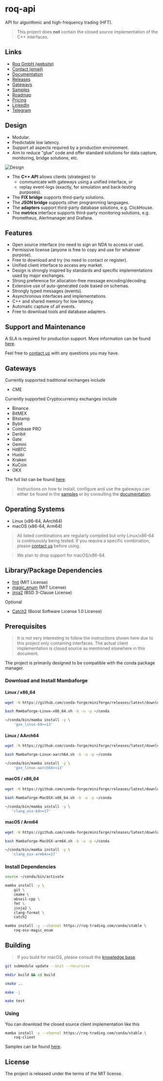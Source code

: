 # roq-api

API for algorithmic and high-frequency trading (HFT).

> This project does **not** contain the closed source implementation of the
> C++ interfaces.


## Links

* [Roq GmbH (website)](https://roq-trading.com/)
* [Contact (email)](mailto:info@roq-trading.com)
* [Documentation](https://roq-trading.com/docs/)
* [Releases](https://roq-trading.com/docs/releases/)
* [Gateways](https://roq-trading.com/docs/introduction/gateways/)
* [Samples](https://github.com/roq-trading/roq-samples/)
* [Roadmap](https://roq-trading.com/docs/introduction/roadmap/)
* [Pricing](https://roq-trading.com/#pricing)
* [LinkedIn](https://www.linkedin.com/company/35447832/)
* [Telegram](https://t.me/roq_trading/)


## Design

* Modular.
* Predictable low latency.
* Support all aspects required by a production environment.
* Aim to reduce "glue" code and offer standard solutions for data capture,
  monitoring, bridge solutions, etc.

![Design](/doc/images/architecture_reference.svg)

* The **C++ API** allows clients (strategies) to
  * communicate with gateways using a unified interface, or
  * replay event-logs (exactly, for simulation and back-testing purposes).
* The **FIX bridge** supports third-party solutions.
* The **JSON bridge** supports other programming languages.
* The **adapters** support third-party database solutions, e.g. ClickHouse.
* The **metrics** interface supports third-party monitoring solutions, e.g. Prometheus,
  Alertmanager and Grafana.


## Features

* Open source interface (no need to sign an NDA to access or use).
* Permissive license (anyone is free to copy and use for whatever purpose).
* Free to download and try (no need to contact or register).
* Unified client interface to access any market.
* Design is strongly inspired by standards and specific implementations used
  by major exchanges.
* Strong preference for allocation-free message encoding/decoding.
* Extensive use of auto-generated code based on schemas.
* Strongly typed messages (events).
* Asynchronous interfaces and implementations.
* C++ and shared memory for low latency.
* Automatic capture of all events.
* Free to download tools and database adapters.


## Support and Maintenance

A SLA is required for production support.
More information can be found [here](https://roq-trading.com/#pricing).

Feel free to [contact us](mailto:info@roq-trading.com) with any questions
you may have.


## Gateways

Currently supported traditional exchanges include

* CME

Currently supported Cryptocurrency exchanges include

* Binance
* BitMEX
* Bitstamp
* Bybit
* Coinbase PRO
* Deribit
* Gate
* Gemini
* HitBTC
* Huobi
* Kraken
* KuCoin
* OKX

The full list can be found [here](https://roq-trading.com/docs/introduction/gateways/).

> Instructions on how to install, configure and use the gateways can either
> be found in the [samples](https://github.com/roq-trading/roq-samples) or
> by consulting the [documentation](https://roq-trading.com/docs/tutorials/gateways/).


## Operating Systems

* Linux (x86-64, AArch64)
* macOS (x86-64, Arm64)

> All listed combinations are regularly compiled but only Linux/x86-64 is continuously being tested.
> If you require a specific combination, please [contact us](mailto:info@roq-trading.com) before using.

> We plan to drop support for macOS/x86-64.


## Library/Package Dependencies

* [fmt](https://github.com/fmtlib/fmt) (MIT License)
* [magic_enum](https://github.com/Neargye/magic_enum) (MIT License)
* [jinja2](https://github.com/pallets/jinja) (BSD 3-Clause License)

Optional

* [Catch2](https://github.com/catchorg/Catch2) (Boost Software License 1.0 License)


## Prerequisites

> It is not very interesting to follow the instructions shown here due to this
> project only containing interfaces.
> The actual client implementation is closed source as mentioned elsewhere in
> this document.

The project is primarily designed to be compatible with the conda package manager.

### Download and Install Mambaforge

#### Linux / x86\_64

```bash
wget -N https://github.com/conda-forge/miniforge/releases/latest/download/Mambaforge-Linux-x86_64.sh

bash Mambaforge-Linux-x86_64.sh -b -u -p ~/conda

~/conda/bin/mamba install -y \
    'gxx_linux-64>=13'
```

#### Linux / AArch64

```bash
wget -N https://github.com/conda-forge/miniforge/releases/latest/download/Mambaforge-Linux-aarch64.sh

bash Mambaforge-Linux-aarch64.sh -b -u -p ~/conda

~/conda/bin/mamba install -y \
    'gxx_linux-aarch64>=13'
```

#### macOS / x86\_64

```bash
wget -N https://github.com/conda-forge/miniforge/releases/latest/download/Mambaforge-MacOSX-x86_64.sh

bash Mambaforge-MacOSX-x86_64.sh -b -u -p ~/conda

~/conda/bin/mamba install -y \
   'clang_osx-64>=17'
```

#### macOS / Arm64

```bash
wget -N https://github.com/conda-forge/miniforge/releases/latest/download/Mambaforge-MacOSX-arm64.sh

bash Mambaforge-MacOSX-arm64.sh -b -u -p ~/conda

~/conda/bin/mamba install -y \
   'clang_osx-arm64>=17'
```

### Install Dependencies

```bash
source ~/conda/bin/activate

mamba install -y \
    git \
    cmake \
    abseil-cpp \
    fmt \
    jinja2 \
    clang-format \
    catch2

mamba install -y --channel https://roq-trading.com/conda/stable \
    roq-oss-magic_enum
```


## Building

> If you build for macOS, please consult the
> [knowledge base](https://conda-forge.org/docs/maintainer/knowledge_base.html#newer-c-features-with-old-sdk).

```bash
git submodule update --init --recursive

mkdir build && cd build

cmake ..

make -j

make test
```


### Using

You can download the closed source client implementation like this

```bash
mamba install -y --channel https://roq-trading.com/conda/stable \
    roq-client
```

Samples can be found [here](https://github.com/roq-trading/roq-samples).


## License

The project is released under the terms of the MIT license.
